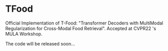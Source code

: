 # TFood
Official Implementation of T-Food: "Transformer Decoders with MultiModal Regularization for Cross-Modal Food Retrieval". Accepted at CVPR22 's MULA Workshop. 

The code will be released soon...
